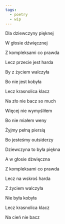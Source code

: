 ```yaml
---
tags:
  - poetry
  - wip
---
```

Dla dziewczyny pięknej

W głosie dźwięcznej

Z kompleksami co prawda

Lecz przecie jest harda

  

By z życiem walczyła

Bo nie jest kobyła

Lecz krasnolica klacz

Na zło nie bacz so much

  

Więcej nie wymyśliłem

Bo nie miałem weny

Żyjmy pełną piersią 

Bo jesteśmy outsiderzy

  
  
  
  

Dziewczyna to była piękna

A w głosie dżwięczna

Z kompleksami co prawda

Lecz na wskroś harda

  

Z życiem walczyła

Nie była kobyła

Lecz krasnolica klacz

Na cień nie bacz